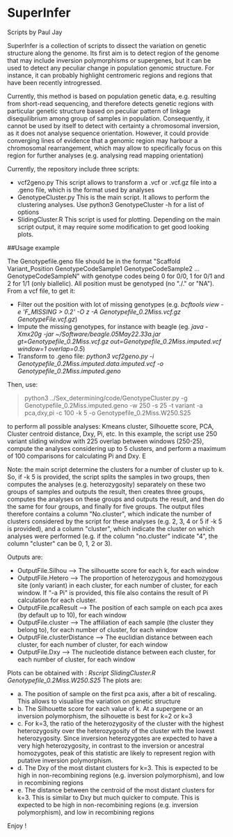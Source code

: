 # SuperInfer
Scripts by Paul Jay

SuperInfer is a collection of scripts to dissect the variation on genetic structure along the genome. Its first aim is to detect region of the genome that may include inversion polymorphisms or supergenes, but it can be used to detect any peculiar change in population genomic structure. For instance, it can probably highlight centromeric regions and regions that have been recently introgressed.

Currently, this method is based on population genetic data, e.g. resulting from short-read sequencing, and therefore detects genetic regions with particular genetic structure based on peculiar pattern of linkage disequilibrium among group of samples in population. Consequently, it cannot be used by itself to detect with certainty a chromosomal inversion, as it does not analyse sequence orientation. However, it could provide converging lines of evidence that a genomic region may harbour a chromosomal rearrangement, which may allow to specifically focus on this region for further analyses (e.g. analysing read mapping orientation)  

Currently, the repository include three scripts:
 -  vcf2geno.py This script allows to transform a .vcf or .vcf.gz file into a .geno file, which is the format used by analyses
 -  GenotypeCluster.py This is the main script. It allows to perform the clustering analyses. Use python3 GenotypeCluster -h for a list of options
 -  SlidingCluster.R This script is used for plotting. Depending on the main script output, it may require some modification to get good looking plots.
	
##Usage example

The Genotypefile.geno file should be in the format "Scaffold Variant\_Position GenotypeCodeSample1 GenotypeCodeSample2 ... GenotypeCodeSampleN" with genotype codes being 0 for 0/0, 1 for 0/1 and 2 for 1/1 (only biallelic). All position must be genotyped (no "./." or "NA"). From a vcf file, to get it: 
 - Filter out the position with lot of missing genotypes (e.g.  *bcftools view -e 'F\_MISSING > 0.2' -O z -A Genotypefile\_0.2Miss.vcf.gz GenotypeFile.vcf.gz*)
 - Impute the missing genotypes, for instance with beagle (eg. *java -Xmx20g -jar ~/Software/beagle.05May22.33a.jar  gt=Genotypefile\_0.2Miss.vcf.gz out=Genotypefile\_0.2Miss.imputed.vcf window=1 overlap=0.5*)
 - Transform to .geno file: *python3 vcf2geno.py -i Genotypefile\_0.2Miss.imputed.data.imputed.vcf -o Genotypefile\_0.2Miss.imputed.geno*

Then, use:
 > python3 ../Sex_determining/code/GenotypeCluster.py -g Genotypefile\_0.2Miss.imputed.geno -w 250 -s 25 -t variant -a pca,dxy,pi -c 100 -k 5 -o Genotypefile\_0.2Miss.W250.S25 

to perform all possible analyses: Kmeans cluster, Silhouette score, PCA, Cluster centroid distance, Dxy, Pi, etc. In this example, the script use 250 variant sliding window with 225 overlap between windows (250-25), compute the analyses considering up to 5 clusters, and perform a maximum of 100 comparisons for calculating Pi and Dxy.
E

Note: the main script determine the clusters for a number of cluster up to k. So, if -k 5 is provided, the script splits the samples in two groups, then computes the analyses (e.g. heterozygosity) separately on these two groups of samples and outputs the result, then creates three groups, computes the analyses on these groups and outputs the result, and then do the same for four groups, and finally for five groups. The output files therefore contains a column "No.cluster", which indicate the number of clusters considered by the script for these analyses  (e.g. 2, 3, 4 or 5 if -k 5 is provided), and a column "cluster", which indicate the cluster on which analyses were performed (e.g. if the column "no.cluster" indicate "4", the column "cluster" can be 0, 1, 2 or 3).

Outputs are:
 - OutputFile.Silhou --> The silhouette score for each k, for each window 
 - OutputFile.Hetero --> The proportion of heterozygous and homozygous site (only variant) in each cluster, for each number of cluster, for each window. If "-a Pi" is provided, this file also contains the result of Pi calculation for each cluster.
 - OutputFile.pcaResult --> The position of each sample on each pca axes (by default up to 10), for each window
 - OutputFile.cluster --> The affiliation of each sample (the cluster they belong to), for each number of cluster, for each window
 - OutputFile.clusterDistance --> The euclidian distance between each cluster, for each number of cluster, for each window
 - OutputFile.Dxy --> The nucleotide distance between each cluster, for each number of cluster, for each window

Plots can be obtained with : *Rscript SlidingCluster.R Genotypefile\_0.2Miss.W250.S25*
The plots are: 
 - a. The position of sample on the first pca axis, after a bit of rescaling. This allows to visualise the variation on genetic structure
 - b. The Silhouette score for each value of k. At a supergene or an inversion polymorphism, the silhouette is best for k=2 or k=3
 - c. For k=3, the ratio of the heterozygosity of the cluster with the highest heterozygosity over the heterozygosity of the cluster with the lowest heterozygosity. Since inversion heterozygotes are expected to have a very high heterozygosity, in contrast to the inversion or ancestral homozygotes, peak of this statistic are likely to represent region with putative inversion polymorphism.
 - d. The Dxy of the most distant clusters for k=3. This is expected to be high in non-recombining regions (e.g. inversion polymorphism), and low in recombining regions
 - e. The distance between the centroid of the most distant clusters for k=3. This is similar to Dxy but much quicker to compute. This is expected to be high in non-recombining regions (e.g. inversion polymorphism), and low in recombining regions

Enjoy !
